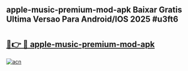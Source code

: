 ## apple-music-premium-mod-apk Baixar Gratis Ultima Versao Para Android/IOS 2025 #u3ft6

# <h2><a href="https://ainizakaria.my?title=apple-music-premium-mod-apk&ref=20M">🔗👉 🔴 apple-music-premium-mod-apk</a></h2>

[![acn](https://github.com/user-attachments/assets/0f9c940e-d8b0-45ae-aac7-cd30a18b3e1c)](https://ainizakaria.my?title=apple-music-premium-mod-apk&ref=20M)

